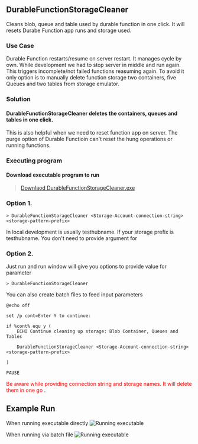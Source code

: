 ## DurableFunctionStorageCleaner
Cleans blob, queue and table used by durable function in one click. It will resets Durabe Function app runs and storage used.

### Use Case
Durable Function restarts/resume on server restart. It manages cycle by own.
While development we had to stop server in middle and run again. This triggers incomplete/not failed functions reasuming again. To avoid it only option is to 
manually delete function storage two containers, five Queues and two tables from
storage emulator.

### Solution
#### DurableFunctionStorageCleaner deletes the containers, queues and tables in one click.
This is also helpful when we need to reset function app on server. The purge option of 
Durable Functioin can't reset the hung operations or running functions.

### Executing program 
#### Download executable program to run
> [Downlaod DurableFunctionStorageCleaner.exe](https://github.com/anoop0/DurableFunctionStorageCleaner/releases/download/1.0/DurableFunctionStorageCleaner.exe)

### Option 1. 
```
> DurableFunctionStorageCleaner <Storage-Account-connection-string> <storage-pattern-prefix>
```
In local development <storage-pattern-prefix>  is usually testhubname. If your storage prefix is testhubname. You don't need to provide argument for <storage-pattern-prefix>

### Option 2. 
Just run and run window will give you options to provide value for parameter
```
> DurableFunctionStorageCleaner
```
You can also create batch files to feed input parameters
```
@echo off

set /p cont=Enter Y to continue:

if %cont% equ y (
	ECHO Continue cleaning up storage: Blob Container, Queues and Tables

	DurableFunctionStorageCleaner <Storage-Account-connection-string> <storage-pattern-prefix>

)

PAUSE
```

<span style="color:red">Be aware while providing connection string and storage names. It will delete them in one go </span>.

## Example Run

When running executable directly
![Running executable](https://github.com/anoop0/DurableFunctionStorageCleaner/releases/download/1.0/Running.executable.png "Running executable")

When running via batch file
![Running executable](https://github.com/anoop0/DurableFunctionStorageCleaner/releases/download/1.0/Running.From.Batch.file.png "Running from batch file")
